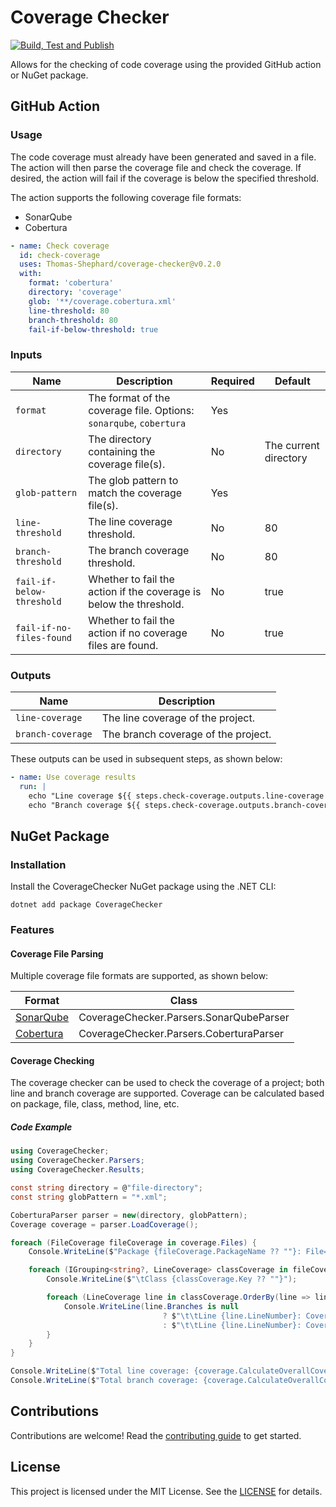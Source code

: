 # Coverage Checker

[![Build, Test and Publish](https://github.com/Thomas-Shephard/coverage-checker/actions/workflows/build-test-and-publish.yml/badge.svg)](https://github.com/Thomas-Shephard/coverage-checker/actions/workflows/build-test-and-publish.yml)

Allows for the checking of code coverage using the provided GitHub action or NuGet package.

## GitHub Action

### Usage

The code coverage must already have been generated and saved in a file. The action will then parse the coverage file and check the coverage. If desired, the action will fail if the coverage is below the specified threshold.

The action supports the following coverage file formats:

- SonarQube
- Cobertura

```yaml
- name: Check coverage
  id: check-coverage
  uses: Thomas-Shephard/coverage-checker@v0.2.0
  with:
    format: 'cobertura'
    directory: 'coverage'
    glob: '**/coverage.cobertura.xml'
    line-threshold: 80
    branch-threshold: 80
    fail-if-below-threshold: true
```

### Inputs
| Name                      | Description                                                        | Required | Default               |
|---------------------------|--------------------------------------------------------------------|----------|-----------------------|
| `format`                  | The format of the coverage file. Options: `sonarqube`, `cobertura` | Yes      |                       |
| `directory`               | The directory containing the coverage file(s).                     | No       | The current directory |
| `glob-pattern`            | The glob pattern to match the coverage file(s).                    | Yes      |                       |
| `line-threshold`          | The line coverage threshold.                                       | No       | 80                    |
| `branch-threshold`        | The branch coverage threshold.                                     | No       | 80                    |
| `fail-if-below-threshold` | Whether to fail the action if the coverage is below the threshold. | No       | true                  |
| `fail-if-no-files-found`  | Whether to fail the action if no coverage files are found.         | No       | true                  |

### Outputs
| Name              | Description                         |
|-------------------|-------------------------------------|
| `line-coverage`   | The line coverage of the project.   |
| `branch-coverage` | The branch coverage of the project. |

These outputs can be used in subsequent steps, as shown below:

```yaml
- name: Use coverage results
  run: |
    echo "Line coverage ${{ steps.check-coverage.outputs.line-coverage }}"
    echo "Branch coverage ${{ steps.check-coverage.outputs.branch-coverage }}"
```

## NuGet Package

### Installation

Install the CoverageChecker NuGet package using the .NET CLI:

```
dotnet add package CoverageChecker
```

### Features

#### Coverage File Parsing

Multiple coverage file formats are supported, as shown below:

| Format                                                                                                            | Class                                   |
|-------------------------------------------------------------------------------------------------------------------|-----------------------------------------|
| [SonarQube](https://docs.sonarsource.com/sonarqube/latest/analyzing-source-code/test-coverage/generic-test-data/) | CoverageChecker.Parsers.SonarQubeParser |
| [Cobertura](https://github.com/cobertura/web/blob/master/htdocs/xml/coverage-04.dtd)                              | CoverageChecker.Parsers.CoberturaParser |

#### Coverage Checking

The coverage checker can be used to check the coverage of a project; both line and branch coverage are supported. Coverage can be calculated based on package, file, class, method, line, etc.

##### Code Example

```csharp
using CoverageChecker;
using CoverageChecker.Parsers;
using CoverageChecker.Results;

const string directory = @"file-directory";
const string globPattern = "*.xml";

CoberturaParser parser = new(directory, globPattern);
Coverage coverage = parser.LoadCoverage();

foreach (FileCoverage fileCoverage in coverage.Files) {
    Console.WriteLine($"Package {fileCoverage.PackageName ?? ""}: File={fileCoverage.Path} Lines={fileCoverage.Lines.Count}");

    foreach (IGrouping<string?, LineCoverage> classCoverage in fileCoverage.Lines.GroupBy(line => line.ClassName)) {
        Console.WriteLine($"\tClass {classCoverage.Key ?? ""}");

        foreach (LineCoverage line in classCoverage.OrderBy(line => line.LineNumber)) {
            Console.WriteLine(line.Branches is null
                                  ? $"\t\tLine {line.LineNumber}: Covered={(line.IsCovered ? "Yes" : "No")}"
                                  : $"\t\tLine {line.LineNumber}: Covered={(line.IsCovered ? "Yes" : "No")}, Branches=({line.CoveredBranches}/{line.Branches})");
        }
    }
}

Console.WriteLine($"Total line coverage: {coverage.CalculateOverallCoverage():P1}");
Console.WriteLine($"Total branch coverage: {coverage.CalculateOverallCoverage(CoverageType.Branch):P1}");

```

## Contributions

Contributions are welcome! Read the [contributing guide](CONTRIBUTING.md) to get started.

## License

This project is licensed under the MIT License. See the [LICENSE](LICENSE) for details.